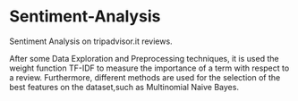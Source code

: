 # Sentiment-Analysis
Sentiment Analysis on tripadvisor.it reviews. 

After some Data Exploration and Preprocessing techniques, it is used the weight function TF-IDF to measure the importance of a term with respect to a review.
Furthermore, different methods are used for the selection of the best features on the dataset,such as Multinomial Naive Bayes.
